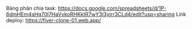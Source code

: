 Bảng phân chia task:
https://docs.google.com/spreadsheets/d/1P-6dmHEm4sHq70l7HaVvkoRHKktR7wY3l3yirr3CLd4/edit?usp=sharing
Link deploy:
https://fiver-clone-01.web.app/
